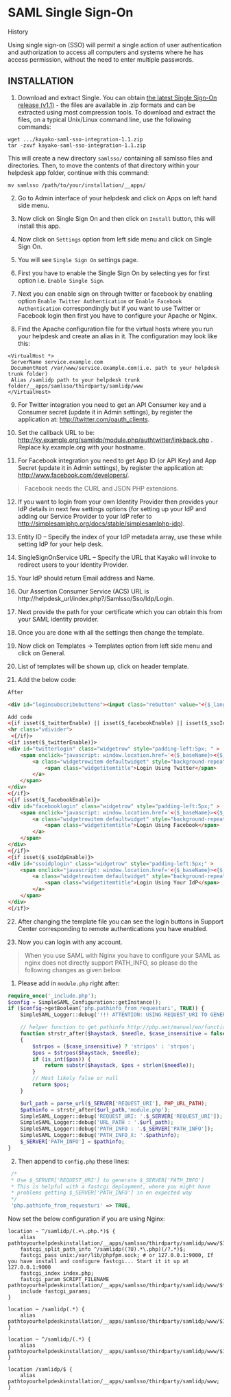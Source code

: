 # SAML Single Sign-On

History

Using single sign-on (SSO) will permit a single action of user authentication and authorization to access all computers and systems where he has access permission, without the need to enter multiple passwords.

## INSTALLATION

1. Download and extract Single.
You can obtain [the latest Single Sign-On release (v1.1)](kayako-saml-sso-integration-1.1.zip) - the files are available in .zip formats and can be extracted using most compression tools.
To download and extract the files, on a typical Unix/Linux command line, use the following commands:

```shell
wget .../kayako-saml-sso-integration-1.1.zip
tar -zxvf kayako-saml-sso-integration-1.1.zip
```

This will create a new directory `samlsso/` containing all samlsso files and directories. Then, to move the contents of that directory within your helpdesk app folder, continue with this command:

```shell
mv samlsso /path/to/your/installation/__apps/
```

2. Go to Admin interface of your helpdesk and click on Apps on left hand side menu.
   
3. Now click on Single Sign On and then click on `Install` button, this will install this app.
   
4. Now click on `Settings` option from left side menu and click on Single Sign On.
   
5. You will see `Single Sign On` settings page.
   
6. First you have to enable the Single Sign On by selecting yes for first option i.e. `Enable Single Sign`.
   
7. Next you can enable sign on through twitter or facebook by enabling option `Enable Twitter Authentication` or `Enable Facebook Authentication` correspondingly but if you want to use Twitter or Facebook login then first you have to configure your Apache or Nginx.
   
8. Find the Apache configuration file for the virtual hosts where you run your helpdesk and create an alias in it. The configuration may look like this:

```shell
<VirtualHost *>
 ServerName service.example.com
 DocumentRoot /var/www/service.example.com(i.e. path to your helpdesk trunk folder)
 Alias /samlidp path to your helpdesk trunk folder/__apps/samlsso/thirdparty/samlidp/www
</VirtualHost>
```

9. For Twitter integration you need to get an API Consumer key and a Consumer secret (update it in Admin settings), by register the application at: http://twitter.com/oauth_clients.
    
10. Set the callback URL to be: http://ky.example.org/samlidp/module.php/authtwitter/linkback.php . Replace ky.example.org with your hostname.
    
11. For Facebook integration you need to get App ID (or API Key) and App Secret (update it in Admin settings), by register the application at: http://www.facebook.com/developers/.    
> Facebook needs the CURL and JSON PHP extensions.

12. If you want to login from your own Identity Provider then provides your IdP details in next few settings options (for setting up your IdP and adding our Service Provider to your IdP refer to http://simplesamlphp.org/docs/stable/simplesamlphp-idp).
    
13. Entity ID – Specify the index of your IdP metadata array, use these while setting IdP for your help desk.
    
14. SingleSignOnService URL – Specify the URL that Kayako will invoke to redirect users to your Identity Provider.
    
15. Your IdP should return Email address and Name.
    
16. Our Assertion Consumer Service (ACS) URL is http://helpdesk_url/index.php?/Samlsso/Sso/Idp/Login.
    
17. Next provide the path for your certificate which you can obtain this from your SAML identity provider.
    
18. Once you are done with all the settings then change the template.
    
19. Now click on Templates -> Templates option from left side menu and click on General.
    
20. List of templates will be shown up, click on header template.
    
21. Add the below code:

```html
After

<div id="loginsubscribebuttons"><input class="rebutton" value="<{$_language[login]}>" type="submit" /></div>

Add code
<{if isset($_twitterEnable) || isset($_facebookEnable) || isset($_ssoIdpEnable)}>
<hr class="vdivider">
 <{/if}>
<{if isset($_twitterEnable)}>
<div id="twitterlogin" class="widgetrow" style="padding-left:5px; " >
    <span onclick="javascript: window.location.href='<{$_baseName}><{$_templateGroupPrefix}>/Samlsso/Sso/Twitter/Login';">
        <a class="widgetrowitem defaultwidget" style="background-repeat: no-repeat; background-position: 5px 5px; width: 139px; font-size: 13px; padding: 14px 10px 15px 50px;background-image: URL('<{$_swiftPath}>__apps/samlsso/themes/client/images/twitter_icon.jpg');" href="<{$_baseName}><{$_templateGroupPrefix}>/Samlsso/Sso/Twitter/Login">
            <span class="widgetitemtitle">Login Using Twitter</span>
        </a>
    </span>
</div>
<{/if}>
<{if isset($_facebookEnable)}>
<div id="facebooklogin" class="widgetrow" style="padding-left:5px;" >
    <span onclick="javascript: window.location.href='<{$_baseName}><{$_templateGroupPrefix}>/Samlsso/Sso/Facebook/Login';">
        <a class="widgetrowitem defaultwidget" style="background-repeat: no-repeat; background-position: 5px 5px; width: 139px; font-size: 13px; padding: 14px 10px 15px 50px;background-image: URL('<{$_swiftPath}>__apps/samlsso/themes/client/images/facebook_icon.jpg');" href="<{$_baseName}><{$_templateGroupPrefix}>/Samlsso/Sso/Facebook/Login"> 
            <span class="widgetitemtitle">Login Using Facebook</span>
        </a>
    </span>
</div>
<{/if}>
<{if isset($_ssoIdpEnable)}>
<div id="ssoidplogin" class="widgetrow" style="padding-left:5px;" >
    <span onclick="javascript: window.location.href='<{$_baseName}><{$_templateGroupPrefix}>/Samlsso/Sso/Idp/Login';">
        <a class="widgetrowitem defaultwidget" style="background-repeat: no-repeat; background-position: 5px 5px; width: 139px; font-size: 13px; padding: 14px 10px 15px 50px;background-image: URL('<{$_swiftPath}>__apps/samlsso/themes/client/images/saml_icon.jpg');" href="<{$_baseName}><{$_templateGroupPrefix}>/Samlsso/Sso/Idp">
            <span class="widgetitemtitle">Login Using Your IdP</span>
        </a>
    </span>
</div>
<{/if}>
```

22.  After changing the template file you can see the login buttons in Support Center corresponding to remote authentications you have enabled.
    
23. Now you can login with any account.
> When you use SAML with Nginx you have to configure your SAML as nginx does not directly support PATH_INFO, so please do the following changes as given below.

1) Please add in `module.php` right after:

```php
require_once('_include.php');
$config = SimpleSAML_Configuration::getInstance();
if ($config->getBoolean('php.pathinfo_from_requesturi', TRUE)) {
    SimpleSAML_Logger::debug('!!! ATTENTION: USING REQUEST_URI TO GENERATE PATH_INFO !!!');

    // helper function to get pathinfo http://php.net/manual/en/function.strstr.php
    function strstr_after($haystack, $needle, $case_insensitive = false)
    {
        $strpos = ($case_insensitive) ? 'stripos' : 'strpos';
        $pos = $strpos($haystack, $needle);
        if (is_int($pos)) {
            return substr($haystack, $pos + strlen($needle));
        }
        // Most likely false or null
        return $pos;
    }

    $url_path = parse_url($_SERVER['REQUEST_URI'], PHP_URL_PATH);
    $pathinfo = strstr_after($url_path,'module.php');
    SimpleSAML_Logger::debug('REQUEST_URI: '.$_SERVER['REQUEST_URI']);
    SimpleSAML_Logger::debug('URL_PATH : '.$url_path);
    SimpleSAML_Logger::debug('PATH_INFO : '.$_SERVER['PATH_INFO']);
    SimpleSAML_Logger::debug('PATH_INFO_X: '.$pathinfo);
    $_SERVER['PATH_INFO'] = $pathinfo;
}
```

2) Then append to `config.php` these lines:

```php
 /*
 * Use $_SERVER['REQUEST_URI'] to generate $_SERVER['PATH_INFO']
 * This is helpful with a fastcgi deployment, where you might have
 * problems getting $_SERVER['PATH_INFO'] in en expected way
 */
 'php.pathinfo_from_requesturi' => TRUE,
```

Now set the below configuration if you are using Nginx:

```shell
location ~ ^/samlidp/(.+\.php.*)$ {
    alias pathtoyourhelpdeskinstallation/__apps/samlsso/thirdparty/samlidp/www/$1;
    fastcgi_split_path_info ^/samlidp((?U).*\.php)(/?.*)$;
    fastcgi_pass unix:/var/lib/phpfpm.sock; # or 127.0.0.1:9000, If you have install and configure fastcgi... Start it it up at 127.0.0.1:9000
    fastcgi_index index.php;
    fastcgi_param SCRIPT_FILENAME pathtoyourhelpdeskinstallation/__apps/samlsso/thirdparty/samlidp/www/$fastcgi_script_name;
    include fastcgi_params;
}

location ~ /samlidp(.*) {
    alias pathtoyourhelpdeskinstallation/__apps/samlsso/thirdparty/samlidp/www/$1;
}

location ~ ^/samlidp/(.*) {
    alias pathtoyourhelpdeskinstallation/__apps/samlsso/thirdparty/samlidp/www/$1;
}

location /samlidp/$ {
    alias pathtoyourhelpdeskinstallation/__apps/samlsso/thirdparty/samlidp/www;
}
```